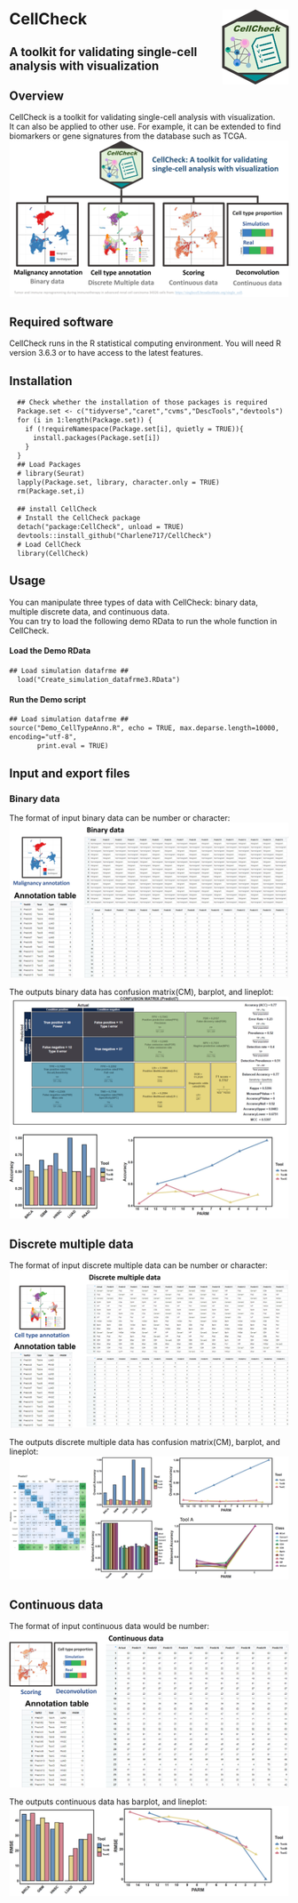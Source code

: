 # CellCheck <img src="Figures/CellCheck2.png" align="right" width="120" />
## A toolkit for validating single-cell analysis with visualization

## Overview
CellCheck is a toolkit for validating single-cell analysis with visualization.
<br> It can also be applied to other use. For example, it can be extended to find biomarkers or gene signatures from the database such as TCGA.
<img src="https://github.com/Charlene717/CellCheck/blob/main/Figures/CellCheck_Overview.jpg">


## Required software
CellCheck runs in the R statistical computing environment. You will need R version 3.6.3 or to have access to the latest features.


## Installation

```{r, eval = FALSE}
  ## Check whether the installation of those packages is required 
  Package.set <- c("tidyverse","caret","cvms","DescTools","devtools")
  for (i in 1:length(Package.set)) {
    if (!requireNamespace(Package.set[i], quietly = TRUE)){
      install.packages(Package.set[i])
    }
  }
  ## Load Packages
  # library(Seurat)
  lapply(Package.set, library, character.only = TRUE)
  rm(Package.set,i)

  ## install CellCheck
  # Install the CellCheck package
  detach("package:CellCheck", unload = TRUE)
  devtools::install_github("Charlene717/CellCheck")
  # Load CellCheck
  library(CellCheck)
```

## Usage
You can manipulate three types of data with CellCheck: binary data, multiple discrete data, and continuous data.
<br> You can try to load the following demo RData to run the whole function in CellCheck.
#### Load the Demo RData ####
```{r, eval = FALSE}
## Load simulation datafrme ##
  load("Create_simulation_datafrme3.RData")
```
#### Run the Demo script ####
```{r, eval = FALSE}
## Load simulation datafrme ##
source("Demo_CellTypeAnno.R", echo = TRUE, max.deparse.length=10000, encoding="utf-8",
       print.eval = TRUE) 
```

## Input and export files
### Binary data
The format of input binary data can be number or character:
<img src="https://github.com/Charlene717/CellCheck/blob/main/Figures/Binary_data_Input.jpg">

The outputs binary data has confusion matrix(CM), barplot, and lineplot:
<img src="https://github.com/Charlene717/CellCheck/blob/main/Figures/Binary_data.jpg">

## Discrete multiple data
The format of input discrete multiple data can be number or character:
<img src="https://github.com/Charlene717/CellCheck/blob/main/Figures/Discrete_multiple_data_Input.jpg">

The outputs discrete multiple data has confusion matrix(CM), barplot, and lineplot:
<img src="https://github.com/Charlene717/CellCheck/blob/main/Figures/Discrete_multiple_data.jpg">

## Continuous data
The format of input continuous data would be number:
<img src="https://github.com/Charlene717/CellCheck/blob/main/Figures/Continuous_data_Input.jpg">

The outputs continuous data has barplot, and lineplot:
<img src="https://github.com/Charlene717/CellCheck/blob/main/Figures/Continuous_data.jpg">


